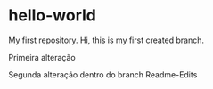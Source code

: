 # hello-world
My first repository. 
Hi, 
this is my first created branch.

Primeira alteração

Segunda alteração dentro do branch Readme-Edits
